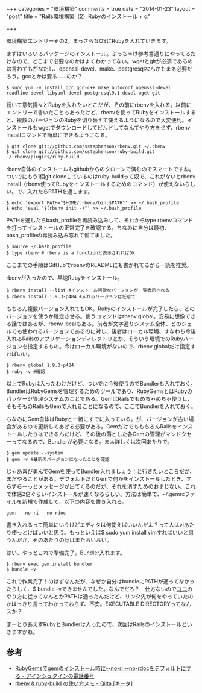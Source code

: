 +++
categories = "環境構築"
comments = true
date = "2014-01-23"
layout = "post"
title = "Rails環境構築（2）Rubyのインストール + α"

+++

環境構築エントリーその2。まっさらなOSにRubyを入れていきます。

まずはいろいろパッケージのインストール。ぶっちゃけ参考書通りにやってるだけなので、どこまで必要なのかはよくわかってない。wgetとgitが必須であるのは言わずもがなだし、openssl-devel、make、postgresqlなんかもまぁ必要だろう。gccとかは要る……のか？

```
$ sudo yum -y install gcc gcc-c++ make autoconf openssl-devel readline-devel libyaml-devel postgresql9.1-devel wget git
```


続いて意気揚々とRubyを入れたいとこだが、その前にrbenvを入れる。以前にエントリーで書いたこともあったけど、rbenvを使ってRubyをインストールすると、複数のバージョンのRubyを切り替えて使えるようになるので大変便利。インストールもwgetでダウンロードしてビルドしてなんてやり方をせず、rbenv installコマンドで簡単にできるようになる。

```
$ git clone git://github.com/sstephenson/rbenv.git ~/.rbenv
$ git clone git://github.com/sstephenson/ruby-build.git ~/.rbenv/plugins/ruby-build
```


rbenv自体のインストールもgithubからのクローンで済むのでスマートですね。ついでにもう1個git cloneしているのはruby-buildって奴で、これがないとrbenv install（rbenv使ってRubyをインストールするためのコマンド）が使えないらしい。で、入れたらPATHを通します。

```
$ echo 'export PATH="$HOME/.rbenv/bin:$PATH"' >> ~/.bash_profile
$ echo 'eval "$(rbenv init -)"' >> ~/.bash_profile
```


PATHを通したらbash_profileを再読み込みして、それからtype rbenvコマンドを打ってインストールの正常完了を確認する。ちなみに自分は最初、bash_profileの再読み込み忘れて慌てました。

```
$ source ~/.bash_profile
$ type rbenv # rbenv is a functionと表示されればOK
```


ここまでの手順はGitHubでrbenvのREADMEにも書かれてるから一読を推奨。

rbenvが入ったので、早速Rubyをインストール。

```
$ rbenv install --list #インストール可能なバージョンが一覧表示される
$ rbenv install 1.9.3-p484 #入れるバージョンは任意で
```


もちろん複数バージョン入れてもOK。Rubyのインストールが完了したら、どのバージョンを使うか確定させる。使うコマンドはrbenv global。安易に想像できる話ではあるが、rbenv localもある。前者が文字通りシステム全体、どのシェルでも使われるバージョンであるのに対し、後者はローカル環境、すなわち今後入れるRailsのアプリケーションディレクトリとか、そういう環境でのRubyバージョンを指定するもの。今はローカル環境がないので、rbenv globalだけ指定すればいい。

```
$ rbenv global 1.9.3-p484
$ ruby -v #確認
```


以上でRubyは入ったわけだけど、ついでに今後使うのでBundlerも入れておく。BundlerはRubyGemsを管理するためのツールであり、RubyGemsとはRubyのパッケージ管理システムのことである。GemはRailsでもめちゃめちゃ使うし、そもそものRailsもGemで入れることになるので、ここでBundlerを入れておく。

ちなみにGem自体はRubyと一緒にすでに入っている。が、バージョンが古い場合があるので更新してあげる必要がある。GemだけでももちろんRailsをインストールしたりはできるんだけど、その後の落とした各Gemの管理がマンドクセーってなるので、Bundlerが必要になる。まぁ詳しくは次回あたりで。

```
$ gem update --system
$ gem -v #最新のバージョンになったことを確認
```


じゃあ喜び勇んでGemを使ってBundler入れましょう！と行きたいところだが、まだやることがある。デフォルトだとGemで何かをインストールしたとき、ずらずらーっとメッセージが出てくるのだが、それを消すためのおまじない。これで体感2倍ぐらいインストールが速くなるらしい。方法は簡単で、~/.gemrcファイルを新規で作成して、以下の内容を書き入れる。

```
gem: --no-ri --no-rdoc
```


書き入れるって簡単にいうけどエディタは何使えばいいんだよ？って人はviあたり使っとけばいいと思う。もっといえば$ sudo yum install vimすればいいと思うんだが、そのあたりの話はまたおいおい。

はい、やっとこれで準備完了。Bundler入れます。

```
$ rbenv exec gem install bundler
$ bundle -v
```


これで作業完了！のはずなんだが、なぜか自分はbundleにPATHが通ってなかったらしく、$ bundle -vできませんでした。なんでだろ？　仕方ないので[ココ](http://qiita.com/hyshhryk/items/7e728ad57d963454b142)のやり方に従ってなんとかPATHは通ったんだけど、リンク先が何をやっていたのかはっきり言ってわかっておらず、不安。EXECUTABLE DIRECTORYってなんスか？

まーとりあえずRubyとBundlerは入ったので、次回はRailsのインストールといきますかね。

## 参考


* [RubyGemsでgemのインストール時に--no-ri --no-rdocをデフォルトにする - アインシュタインの電話番号](http://blog.ruedap.com/2011/05/14/ruby-gem-install-no-ri-no-rdoc-gemrc)
* [rbenv &amp; ruby-build の使い方メモ - Qiita [キータ]](http://qiita.com/ongaeshi/items/b07beebca21ba7ed8e7f)




